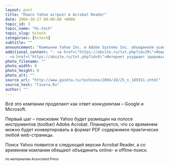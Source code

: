 ```yaml
---
layout: post
title: "Поиск Yahoo встроят в Acrobat Reader"
date: 2004-10-27 00:00:00 +0000
topic_id: 3
topic_name: "Hi-tech"
topic_slug: hitech
categories: [hitech]
subtitle: ""
announcement: "Компании Yahoo Inc. и Adobe Systems Inc. объединили усилия для того, чтобы привлечь под свои знамена больше пользователей. Сегодня было объявлено, что компании собираются внедрить Web-поиск в популярный Acrobat Reader (программой пользуются примерно 500 млн человек)."
additional_content: "- <a href=\"https://absite.ru/txt.php?id=29\">Новый продукт Google способствует утечке данных</a>
- <a href=\"https://absite.ru/txt.php?id=9\">Интернет ухудшает здоровье</a>"
photo_filename: ""
photo_width: 0
photo_height: 0
photo_alt: ""
source_url: "http://www.gazeta.ru/techzone/2004/10/25_n_189151.shtml"
source_text: "Газета.Ru"
author: ""
---
```

Всё это компании проделают как ответ конкурентам – Google и Microsoft.

Первый шаг – поисковик Yahoo будет размещен на полосе инструментов (toolbar) Adobe Acrobat. Планируется, что со временем можно будет конвертировать в формат PDF содержимое практически любой web-страницы.

Поиск Yahoo появится в следующей версии Acrobat Reader, а со временем компании обещают объединить online- и offline-поиск.

<p style="font-size:8pt">по материалам Associated Press</p>
